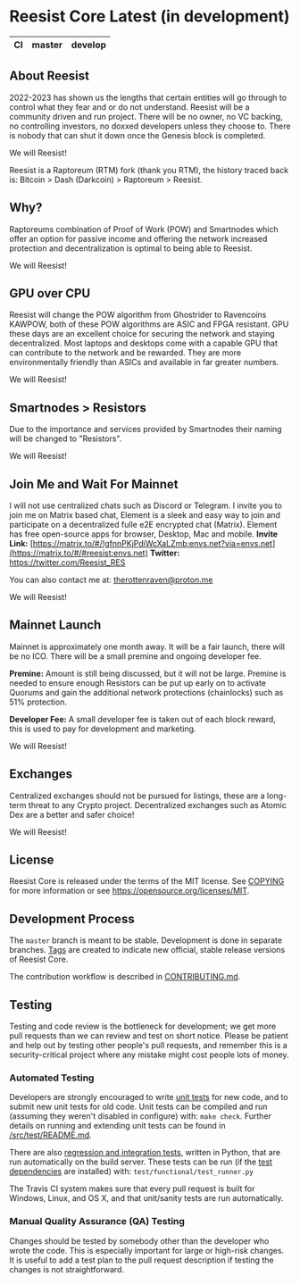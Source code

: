 Reesist Core Latest (in development)
===========================

|CI|master|develop|
|-|-|-|

**About Reesist**
---------------

2022-2023 has shown us the lengths that certain entities will go through to control what they fear and or do not understand. Reesist will be a community driven and run project. There will be no owner, no VC backing, no controlling investors, no doxxed developers unless they choose to. There is nobody that can shut it down once the Genesis block is completed. 

We will Reesist!

Reesist is a Raptoreum (RTM) fork (thank you RTM), the history traced back is: Bitcoin > Dash (Darkcoin) > Raptoreum > Reesist.

**Why?**
-----

Raptoreums combination of Proof of Work (POW) and Smartnodes which offer an option for passive income and offering the network increased protection and decentralization is optimal to being able to Reesist.

We will Reesist!

**GPU over CPU**
--------------

Reesist will change the POW algorithm from Ghostrider to Ravencoins KAWPOW, both of these POW algorithms are ASIC and FPGA resistant. GPU these days are an excellent choice for securing the network and staying decentralized. Most laptops and desktops come with a capable GPU that can contribute to the network and be rewarded. They are more environmentally friendly than ASICs and available in far greater numbers.

We will Reesist!

**Smartnodes > Resistors**
------------------------

Due to the importance and services provided by Smartnodes their naming will be changed to "Resistors".

We will Reesist!

**Join Me and Wait For Mainnet**
------------------------------

I will not use centralized chats such as Discord or Telegram. I invite you to join me on Matrix based chat, Element is a sleek and easy way to join and participate on a decentralized fulle e2E encrypted chat (Matrix). Element has free open-source apps for browser, Desktop, Mac and mobile.
**Invite Link:** [https://matrix.to/#/!gfnnPKjPdiWcXaLZmb:envs.net?via=envs.net](https://matrix.to/#/#reesist:envs.net)
**Twitter:** https://twitter.com/Reesist_RES

You can also contact me at: therottenraven@proton.me

We will Reesist!

**Mainnet Launch**
----------------

Mainnet is approximately one month away. It will be a fair launch, there will be no ICO. There will be a small premine and ongoing developer fee.

**Premine:** Amount is still being discussed, but it will not be large. Premine is needed to ensure enough Resistors can be put up early on to activate Quorums and gain the additional network protections (chainlocks) such as 51% protection.

**Developer Fee:** A small developer fee is taken out of each block reward, this is used to pay for development and marketing.

We will Reesist!

**Exchanges**
-----------

Centralized exchanges should not be pursued for listings, these are a long-term threat to any Crypto project. Decentralized exchanges such as Atomic Dex are a better and safer choice!

We will Reesist!

License
-------

Reesist Core is released under the terms of the MIT license. See [COPYING](COPYING) for more
information or see https://opensource.org/licenses/MIT.

Development Process
-------------------

The `master` branch is meant to be stable. Development is done in separate branches.
[Tags](https://github.com/Reesist/reesist/tags) are created to indicate new official,
stable release versions of Reesist Core.

The contribution workflow is described in [CONTRIBUTING.md](CONTRIBUTING.md).

Testing
-------

Testing and code review is the bottleneck for development; we get more pull
requests than we can review and test on short notice. Please be patient and help out by testing
other people's pull requests, and remember this is a security-critical project where any mistake might cost people
lots of money.

### Automated Testing

Developers are strongly encouraged to write [unit tests](src/test/README.md) for new code, and to
submit new unit tests for old code. Unit tests can be compiled and run
(assuming they weren't disabled in configure) with: `make check`. Further details on running
and extending unit tests can be found in [/src/test/README.md](/src/test/README.md).

There are also [regression and integration tests](/test), written
in Python, that are run automatically on the build server.
These tests can be run (if the [test dependencies](/test) are installed) with: `test/functional/test_runner.py`

The Travis CI system makes sure that every pull request is built for Windows, Linux, and OS X, and that unit/sanity tests are run automatically.

### Manual Quality Assurance (QA) Testing

Changes should be tested by somebody other than the developer who wrote the
code. This is especially important for large or high-risk changes. It is useful
to add a test plan to the pull request description if testing the changes is
not straightforward.
